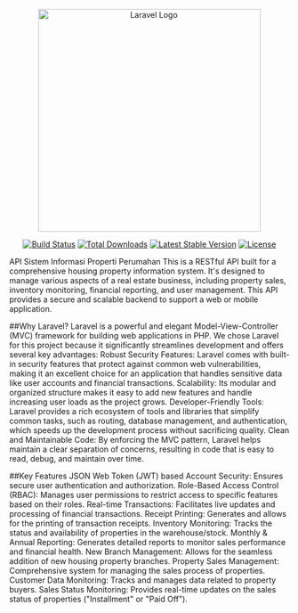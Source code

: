 <p align="center"><a href="https://laravel.com" target="_blank"><img src="https://raw.githubusercontent.com/laravel/art/master/logo-lockup/5%20SVG/2%20CMYK/1%20Full%20Color/laravel-logolockup-cmyk-red.svg" width="400" alt="Laravel Logo"></a></p>

<p align="center">
<a href="https://github.com/laravel/framework/actions"><img src="https://github.com/laravel/framework/workflows/tests/badge.svg" alt="Build Status"></a>
<a href="https://packagist.org/packages/laravel/framework"><img src="https://img.shields.io/packagist/dt/laravel/framework" alt="Total Downloads"></a>
<a href="https://packagist.org/packages/laravel/framework"><img src="https://img.shields.io/packagist/v/laravel/framework" alt="Latest Stable Version"></a>
<a href="https://packagist.org/packages/laravel/framework"><img src="https://img.shields.io/packagist/l/laravel/framework" alt="License"></a>
</p>

API Sistem Informasi Properti Perumahan
This is a RESTful API built for a comprehensive housing property information system. It's designed to manage various aspects of a real estate business, including property sales, inventory monitoring, financial reporting, and user management. This API provides a secure and scalable backend to support a web or mobile application.

##Why Laravel?
Laravel is a powerful and elegant Model-View-Controller (MVC) framework for building web applications in PHP. We chose Laravel for this project because it significantly streamlines development and offers several key advantages:
Robust Security Features: Laravel comes with built-in security features that protect against common web vulnerabilities, making it an excellent choice for an application that handles sensitive data like user accounts and financial transactions.
Scalability: Its modular and organized structure makes it easy to add new features and handle increasing user loads as the project grows.
Developer-Friendly Tools: Laravel provides a rich ecosystem of tools and libraries that simplify common tasks, such as routing, database management, and authentication, which speeds up the development process without sacrificing quality.
Clean and Maintainable Code: By enforcing the MVC pattern, Laravel helps maintain a clear separation of concerns, resulting in code that is easy to read, debug, and maintain over time.

##Key Features
JSON Web Token (JWT) based Account Security: Ensures secure user authentication and authorization.
Role-Based Access Control (RBAC): Manages user permissions to restrict access to specific features based on their roles.
Real-time Transactions: Facilitates live updates and processing of financial transactions.
Receipt Printing: Generates and allows for the printing of transaction receipts.
Inventory Monitoring: Tracks the status and availability of properties in the warehouse/stock.
Monthly & Annual Reporting: Generates detailed reports to monitor sales performance and financial health.
New Branch Management: Allows for the seamless addition of new housing property branches.
Property Sales Management: Comprehensive system for managing the sales process of properties.
Customer Data Monitoring: Tracks and manages data related to property buyers.
Sales Status Monitoring: Provides real-time updates on the sales status of properties ("Installment" or "Paid Off").
